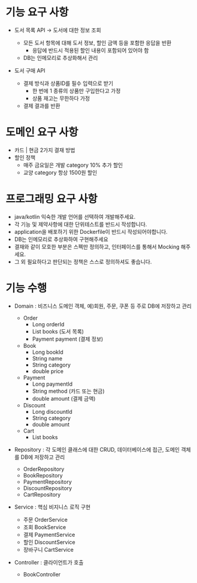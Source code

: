 # 기능 요구 사항
- 도서 목록 API -> 도서에 대한 정보 조회
    - 모든 도서 항목에 대해 도서 정보, 할인 금액 등을 포함한 응답을 반환
      - 응답에 반드시 적용된 할인 내용이 포함되어 있어야 함
    - DB는 인메모리로 추상화해서 관리


- 도서 구매 API
  - 결제 방식과 상품ID를 필수 입력으로 받기
    - 한 번에 1 종류의 상품만 구입한다고 가정
    - 상품 재고는 무한하다 가정
  - 결제 결과를 반환

# 도메인 요구 사항
- 카드 | 현금 2가지 결재 방법
- 할인 정책
  - 매주 금요일은 개발 category 10% 추가 할인
  - 교양 category 항상 1500원 할인

# 프로그래밍 요구 사항
- java/kotlin 익숙한 개발 언어를 선택하여 개발해주세요.
- 각 기능 및 제약사항에 대한 단위테스트를 반드시 작성합니다.
- application을 배포하기 위한 Dockerfile이 반드시 작성되어야합니다.
- DB는 인메모리로 추상화하여 구현해주세요
- 결재와 같이 모호한 부분은 스펙만 정의하고, 인터페이스를 통해서 Mocking 해주세요.
- 그 외 필요하다고 판단되는 정책은 스스로 정의하셔도 좋습니다.

# 기능 수행
- Domain : 비즈니스 도메인 객체, 예)회원, 주문, 쿠폰 등 주로 DB에 저장하고 관리
  - Order
    - Long orderId
    - List<Book> books (도서 목록)
    - Payment payment (결제 정보)
  - Book
    - Long bookId
    - String name
    - String category
    - double price
  - Payment
    - Long paymentId
    - String method (카드 또는 현금)
    - double amount (결제 금액)
  - Discount
    - Long discountId
    - String category
    - double amount
  - Cart
    - List<Book> books
  

- Repository : 각 도메인 클래스에 대한 CRUD, 데이터베이스에 접근, 도메인 객체를 DB에 저장하고 관리
  - OrderRepository
  - BookRepository
  - PaymentRepository
  - DiscountRepository
  - CartRepository
  

- Service : 핵심 비지니스 로직 구현
  - 주문 OrderService
  - 조회 BookService
  - 결제 PaymentService
  - 할인 DiscountService
  - 장바구니 CartService
  

- Controller : 클라이언트가 호출
  - BookController



